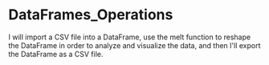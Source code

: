 # DataFrames_Operations
 I will import a CSV file into a DataFrame, use the melt function to reshape the DataFrame in order to analyze and visualize the data, and then I'll export the DataFrame as a CSV file.
